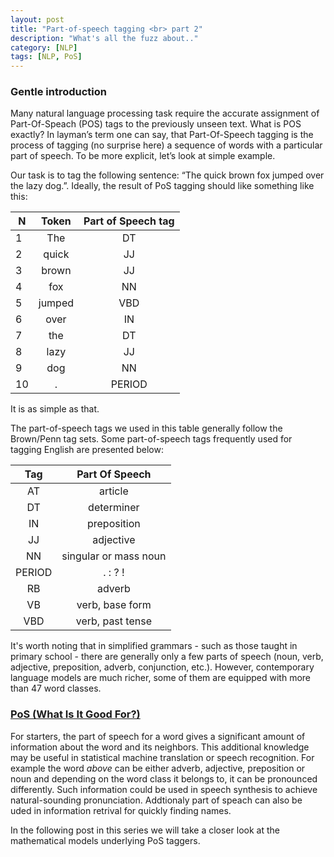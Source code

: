 ```yaml
---
layout: post
title: "Part-of-speech tagging <br> part 2"
description: "What's all the fuzz about.."
category: [NLP]
tags: [NLP, PoS]
---
```


### Gentle introduction
Many natural language processing task require the accurate assignment of Part-Of-Speach (POS) tags to the previously unseen text. What is POS exactly? In layman’s term one can  say, that Part-Of-Speech tagging is the process of tagging (no surprise here) a sequence of words with a particular part of speech. To be more explicit, let’s look at simple example.

<!--more-->

Our task is to tag the following sentence: “The quick brown fox jumped over the lazy dog.”. Ideally, the result of PoS tagging should like something like this:

N | Token | Part of Speech tag
----------|:--------:|:---:
        1 | The    | DT
        2 | quick  | JJ
        3 | brown  | JJ
        4 | fox    | NN
        5 | jumped | VBD
        6 | over   | IN
        7 | the    | DT
        8 | lazy   | JJ
        9 | dog    | NN
       10 | .      | PERIOD

It is as simple as that.

The part-of-speech tags we used in this table generally follow the Brown/Penn tag sets.  Some part-of-speech tags frequently used for tagging English are presented below:

|   Tag  |             Part Of Speech            |
|:------:|:-------------------------------------:|
|   AT   |                article                |
|   DT   |               determiner              |
|   IN   |              preposition              |
|   JJ   |               adjective               |
|   NN   |         singular or mass noun         |
| PERIOD |                . : ? !                |
|   RB   |                 adverb                |
|   VB   |            verb, base form            |
|   VBD  |            verb, past tense           |

It's worth noting that in simplified grammars - such as those taught in primary school - there are generally only a few parts of speech (noun, verb, adjective, preposition, adverb, conjunction, etc.). However, contemporary language models are much richer, some of them are equipped with more than 47 word classes.

### [PoS (What Is It Good For?)](https://www.youtube.com/watch?v=01-2pNCZiNk)
For starters, the part of speech for a word gives a significant amount of information about the word and its neighbors. This additional knowledge may be useful in statistical machine translation or speech recognition. For example the word *above* can be either adverb, adjective, preposition or noun and depending on  the word class it belongs to, it can be pronounced differently. Such information could be used in speech synthesis to achieve natural-sounding pronunciation.
Addtionaly part of speach can also be uded in information retrival for quickly finding names.

In the following post in this series we will take a closer look at the mathematical models underlying PoS taggers.
